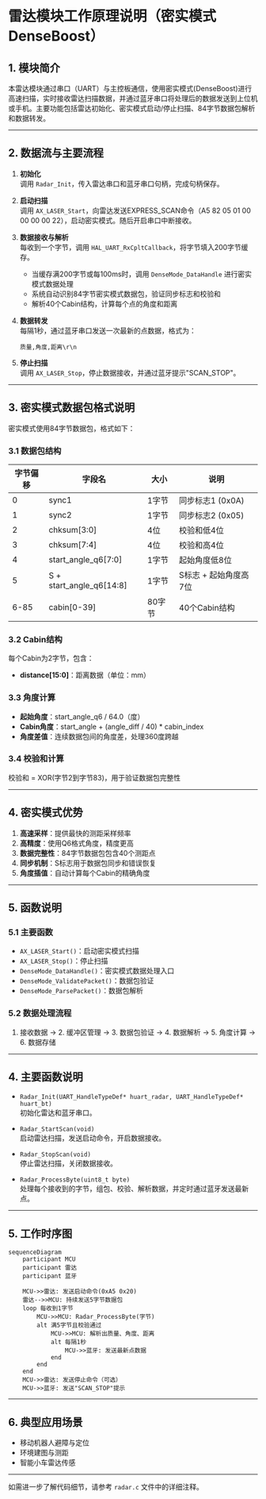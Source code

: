 # 雷达模块工作原理说明（密实模式DenseBoost）

## 1. 模块简介

本雷达模块通过串口（UART）与主控板通信，使用密实模式(DenseBoost)进行高速扫描，实时接收雷达扫描数据，并通过蓝牙串口将处理后的数据发送到上位机或手机。主要功能包括雷达初始化、密实模式启动/停止扫描、84字节数据包解析和数据转发。

---

## 2. 数据流与主要流程

1. **初始化**  
   调用 `Radar_Init`，传入雷达串口和蓝牙串口句柄，完成句柄保存。

2. **启动扫描**  
   调用 `AX_LASER_Start`，向雷达发送EXPRESS_SCAN命令（A5 82 05 01 00 00 00 00 22），启动密实模式。随后开启串口中断接收。

3. **数据接收与解析**  
   每收到一个字节，调用 `HAL_UART_RxCpltCallback`，将字节填入200字节缓存。  
   - 当缓存满200字节或每100ms时，调用 `DenseMode_DataHandle` 进行密实模式数据处理
   - 系统自动识别84字节密实模式数据包，验证同步标志和校验和
   - 解析40个Cabin结构，计算每个点的角度和距离

4. **数据转发**  
   每隔1秒，通过蓝牙串口发送一次最新的点数据，格式为：  
   ```
   质量,角度,距离\r\n
   ```

5. **停止扫描**  
   调用 `AX_LASER_Stop`，停止数据接收，并通过蓝牙提示"SCAN_STOP"。

---

## 3. 密实模式数据包格式说明

密实模式使用84字节数据包，格式如下：

### 3.1 数据包结构
| 字节偏移 | 字段名 | 大小 | 说明 |
|---------|--------|------|------|
| 0 | sync1 | 1字节 | 同步标志1 (0x0A) |
| 1 | sync2 | 1字节 | 同步标志2 (0x05) |
| 2 | chksum[3:0] | 4位 | 校验和低4位 |
| 3 | chksum[7:4] | 4位 | 校验和高4位 |
| 4 | start_angle_q6[7:0] | 1字节 | 起始角度低8位 |
| 5 | S + start_angle_q6[14:8] | 1字节 | S标志 + 起始角度高7位 |
| 6-85 | cabin[0-39] | 80字节 | 40个Cabin结构 |

### 3.2 Cabin结构
每个Cabin为2字节，包含：
- **distance[15:0]**：距离数据（单位：mm）

### 3.3 角度计算
- **起始角度**：start_angle_q6 / 64.0（度）
- **Cabin角度**：start_angle + (angle_diff / 40) * cabin_index
- **角度差值**：连续数据包间的角度差，处理360度跨越

### 3.4 校验和计算
校验和 = XOR(字节2到字节83)，用于验证数据包完整性

---

## 4. 密实模式优势

1. **高速采样**：提供最快的测距采样频率
2. **高精度**：使用Q6格式角度，精度更高
3. **数据完整性**：84字节数据包包含40个测距点
4. **同步机制**：S标志用于数据包同步和错误恢复
5. **角度插值**：自动计算每个Cabin的精确角度

---

## 5. 函数说明

### 5.1 主要函数
- `AX_LASER_Start()`：启动密实模式扫描
- `AX_LASER_Stop()`：停止扫描
- `DenseMode_DataHandle()`：密实模式数据处理入口
- `DenseMode_ValidatePacket()`：数据包验证
- `DenseMode_ParsePacket()`：数据包解析

### 5.2 数据处理流程
1. 接收数据 → 2. 缓冲区管理 → 3. 数据包验证 → 4. 数据解析 → 5. 角度计算 → 6. 数据存储

---

## 4. 主要函数说明

- `Radar_Init(UART_HandleTypeDef* huart_radar, UART_HandleTypeDef* huart_bt)`  
  初始化雷达和蓝牙串口。

- `Radar_StartScan(void)`  
  启动雷达扫描，发送启动命令，开启数据接收。

- `Radar_StopScan(void)`  
  停止雷达扫描，关闭数据接收。

- `Radar_ProcessByte(uint8_t byte)`  
  处理每个接收到的字节，组包、校验、解析数据，并定时通过蓝牙发送最新点。

---

## 5. 工作时序图

```mermaid
sequenceDiagram
    participant MCU
    participant 雷达
    participant 蓝牙

    MCU->>雷达: 发送启动命令(0xA5 0x20)
    雷达-->>MCU: 持续发送5字节数据包
    loop 每收到1字节
        MCU->>MCU: Radar_ProcessByte(字节)
        alt 满5字节且校验通过
            MCU->>MCU: 解析出质量、角度、距离
            alt 每隔1秒
                MCU->>蓝牙: 发送最新点数据
            end
        end
    end
    MCU->>雷达: 发送停止命令（可选）
    MCU->>蓝牙: 发送"SCAN_STOP"提示
```

---

## 6. 典型应用场景

- 移动机器人避障与定位
- 环境建图与测距
- 智能小车雷达传感

---

如需进一步了解代码细节，请参考 `radar.c` 文件中的详细注释。 